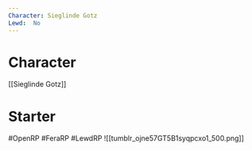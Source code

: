 ```yaml
---
Character: Sieglinde Gotz
Lewd:  No
---
```

# Character
[[Sieglinde Gotz]]

# Starter


#OpenRP #FeraRP #LewdRP
![[tumblr_ojne57GT5B1syqpcxo1_500.png]]